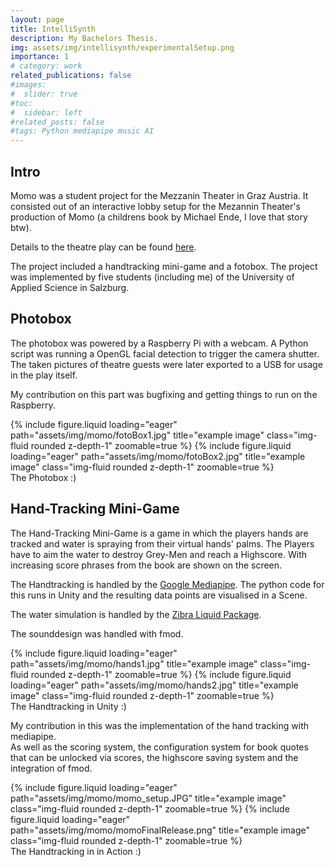 ```yaml
---
layout: page
title: IntelliSynth
description: My Bachelors Thesis.
img: assets/img/intellisynth/experimentalSetup.png
importance: 1
# category: work
related_publications: false
#images:
#  slider: true
#toc:
#  sidebar: left
#related_posts: false
#tags: Python mediapipe music AI
---
```


## Intro

Momo was a student project for the Mezzanin Theater in Graz Austria. It consisted out of an interactive lobby setup for the Mezannin Theater's production of Momo (a childrens book by Michael Ende, I love that story btw).

Details to the theatre play can be found <a href="https://mezzanintheater.at/auffuehrungen/momo/">here</a>.

The project included a handtracking mini-game and a fotobox. The project was implemented by five students (including me) of the University of Applied Science in Salzburg.

## Photobox

The photobox was powered by a Raspberry Pi with a webcam. A Python script was running a OpenGL facial detection to trigger the camera shutter. The taken pictures of theatre guests were later exported to a USB for usage in the play itself. 

My contribution on this part was bugfixing and getting things to run on the Raspberry.
<div class="row">
    <div class="col-sm mt-3 mt-md-0">
        {% include figure.liquid loading="eager" path="assets/img/momo/fotoBox1.jpg" title="example image" class="img-fluid rounded z-depth-1" zoomable=true %}
        {% include figure.liquid loading="eager" path="assets/img/momo/fotoBox2.jpg" title="example image" class="img-fluid rounded z-depth-1" zoomable=true %}
    </div>
</div>
<div class="caption">
    The Photobox :)
</div>

## Hand-Tracking Mini-Game

The Hand-Tracking Mini-Game is a game in which the players hands are tracked and water is spraying from their virtual hands' palms. The Players have to aim the water to destroy Grey-Men and reach a Highscore. With increasing score phrases from the book are shown on the screen.

The Handtracking is handled by the <a href="https://developers.google.com/mediapipe">Google Mediapipe</a>. The python code for this runs in Unity and the resulting data points are visualised in a Scene.

The water simulation is handled by the <a href="https://assetstore.unity.com/packages/tools/physics/zibra-liquid-266451">Zibra Liquid Package</a>.

The sounddesign was handled with fmod.
<div class="row">
    <div class="col-sm mt-3 mt-md-0">
        {% include figure.liquid loading="eager" path="assets/img/momo/hands1.jpg" title="example image" class="img-fluid rounded z-depth-1" zoomable=true %}
        {% include figure.liquid loading="eager" path="assets/img/momo/hands2.jpg" title="example image" class="img-fluid rounded z-depth-1" zoomable=true %}
    </div>
</div>
<div class="caption">
    The Handtracking in Unity :)
</div>

My contribution in this was the implementation of the hand tracking with mediapipe.   
As well as the scoring system, the configuration system for book quotes that can be unlocked via scores, the highscore saving system and the integration of fmod.

<div class="row">
    <div class="col-sm mt-3 mt-md-0">
        {% include figure.liquid loading="eager" path="assets/img/momo/momo_setup.JPG" title="example image" class="img-fluid rounded z-depth-1" zoomable=true %}
        {% include figure.liquid loading="eager" path="assets/img/momo/momoFinalRelease.png" title="example image" class="img-fluid rounded z-depth-1" zoomable=true %}
    </div>
</div>
<div class="caption">
    The Handtracking in in Action :)
</div>
